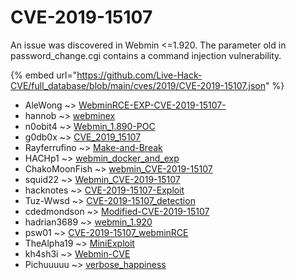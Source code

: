 # CVE-2019-15107

An issue was discovered in Webmin <=1.920. The parameter old in password_change.cgi contains a command injection vulnerability.

{% embed url="https://github.com/Live-Hack-CVE/full_database/blob/main/cves/2019/CVE-2019-15107.json" %}


* AleWong ~> [WebminRCE-EXP-CVE-2019-15107-](https://zeste.alice-snow.ru/2019/database/cve-2019-15107/webminrce-exp-cve-2019-15107--alewong)
* hannob ~> [webminex](https://zeste.alice-snow.ru/2019/database/cve-2019-15107/webminex-hannob)
* n0obit4 ~> [Webmin_1.890-POC](https://zeste.alice-snow.ru/2019/database/cve-2019-15107/webmin_1.890-poc-n0obit4)
* g0db0x ~> [CVE_2019_15107](https://zeste.alice-snow.ru/2019/database/cve-2019-15107/cve_2019_15107-g0db0x)
* Rayferrufino ~> [Make-and-Break](https://zeste.alice-snow.ru/2019/database/cve-2019-15107/make-and-break-rayferrufino)
* HACHp1 ~> [webmin_docker_and_exp](https://zeste.alice-snow.ru/2019/database/cve-2019-15107/webmin_docker_and_exp-hachp1)
* ChakoMoonFish ~> [webmin_CVE-2019-15107](https://zeste.alice-snow.ru/2019/database/cve-2019-15107/webmin_cve-2019-15107-chakomoonfish)
* squid22 ~> [Webmin_CVE-2019-15107](https://zeste.alice-snow.ru/2019/database/cve-2019-15107/webmin_cve-2019-15107-squid22)
* hacknotes ~> [CVE-2019-15107-Exploit](https://zeste.alice-snow.ru/2019/database/cve-2019-15107/cve-2019-15107-exploit-hacknotes)
* Tuz-Wwsd ~> [CVE-2019-15107_detection](https://zeste.alice-snow.ru/2019/database/cve-2019-15107/cve-2019-15107_detection-tuz-wwsd)
* cdedmondson ~> [Modified-CVE-2019-15107](https://zeste.alice-snow.ru/2019/database/cve-2019-15107/modified-cve-2019-15107-cdedmondson)
* hadrian3689 ~> [webmin_1.920](https://zeste.alice-snow.ru/2019/database/cve-2019-15107/webmin_1.920-hadrian3689)
* psw01 ~> [CVE-2019-15107_webminRCE](https://zeste.alice-snow.ru/2019/database/cve-2019-15107/cve-2019-15107_webminrce-psw01)
* TheAlpha19 ~> [MiniExploit](https://zeste.alice-snow.ru/2019/database/cve-2019-15107/miniexploit-thealpha19)
* kh4sh3i ~> [Webmin-CVE](https://zeste.alice-snow.ru/2019/database/cve-2019-15107/webmin-cve-kh4sh3i)
* Pichuuuuu ~> [verbose_happiness](https://zeste.alice-snow.ru/2019/database/cve-2019-15107/verbose_happiness-pichuuuuu)